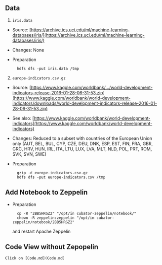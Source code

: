 ## Data

1) `iris.data`

- Source: [https://archive.ics.uci.edu/ml/machine-learning-databases/iris/](https://archive.ics.uci.edu/ml/machine-learning-databases/iris/)
- Changes: None
- Preparation

		hdfs dfs -put iris.data /tmp

2) `europe-indicators.csv.gz`

- Source: [https://www.kaggle.com/worldbank/.../world-development-indicators-release-2016-01-28-06-31-53.zip](https://www.kaggle.com/worldbank/world-development-indicators/downloads/world-development-indicators-release-2016-01-28-06-31-53.zip)
- See also: [https://www.kaggle.com/worldbank/world-development-indicators](https://www.kaggle.com/worldbank/world-development-indicators)
- Changes: Reduced to a subset with countries of the European Union only  (AUT, BEL, BUL, CYP, CZE, DEU, DNK, ESP, EST, FIN, FRA, GBR, GRC, HRV, HUN, IRL, ITA, LTU, LUX, LVA, MLT, NLD, POL, PRT, ROM, SVK, SVN, SWE) 
- Preparation

		gzip -d europe-indicators.csv.gz
		hdfs dfs -put europe-indicators.csv /tmp


## Add Notebook to Zeppelin

- Preparation

		cp -R "2BB5HRGZ2" "/opt/in cubator-zeppelin/notebook/"
		chown -R zeppelin:zeppelin "/opt/in cubator-zeppelin/notebook/2BB5HRGZ2"

	and restart Apache Zeppelin


## Code View without Zepopelin

	Click on [Code.md](Code.md)